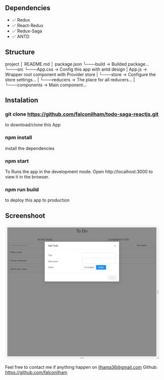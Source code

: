 ## Dependencies

- ✅ Redux
- ✅ React-Redux
- ✅ Redux-Saga
- ✅ ANTD

## Structure

project
│ README.md
│ package.json
└───build -> Builded package...
└───src
└───App.css -> Config this app with antd design
| App.js -> Wrapper root component with Provider store
| └───store -> Configure the store settings...
| └───reducers -> The place for all reducers...
| └───components -> Main component...

## Instalation

### git clone https://github.com/falconilham/todo-saga-reactjs.git

to download/clone this App

### npm install

install the dependencies

### npm start

To Runs the app in the development mode.
Open http://localhost:3000 to view it in the browser.

### npm run build

to deploy this app to production

## Screenshoot

![Add todo](https://github.com/falconilham/todo-saga-reactjs/blob/master/public/AddTodo.jpg?raw=true)

Feel free to contact me if anything happen on ilhama36@gmail.com
Github: https://github.com/falconilham

